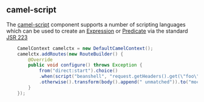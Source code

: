 ## camel-script

The [camel-script](http://camel.apache.org/scripting-languages.html) component supports a number of scripting languages which can be used to create an [Expression](http://camel.apache.org/expression.html) or [Predicate](http://camel.apache.org/predicate.html) via the standard [JSR 223](http://jcp.org/en/jsr/detail?id=223)

```java
    CamelContext camelctx = new DefaultCamelContext();
    camelctx.addRoutes(new RouteBuilder() {
        @Override
        public void configure() throws Exception {
            from("direct:start").choice()
            .when(script("beanshell", "request.getHeaders().get(\"foo\").equals(\"bar\")")).to("mock:result")
            .otherwise().transform(body().append(" unmatched")).to("mock:unmatched");
        }
    });
```


